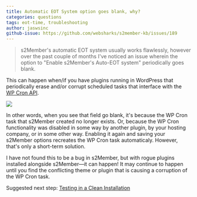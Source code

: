 ```yaml
---
title: Automatic EOT System option goes blank, why?
categories: questions
tags: eot-time, troubleshooting
author: jaswsinc
github-issue: https://github.com/websharks/s2member-kb/issues/189
---
```


> s2Member's automatic EOT system usually works flawlessly, however over the past couple of months I've noticed an issue wherein the option to "Enable s2Member's Auto-EOT system" periodically goes blank.

This can happen when/if you have plugins running in WordPress that periodically erase and/or corrupt scheduled tasks that interface with the [WP Cron API](https://codex.wordpress.org/Category:WP-Cron_Functions).

![](https://www.filepicker.io/api/file/UtzrElGsRySqcWMBdUsJ#.png)


In other words, when you see that field go blank, it's because the WP Cron task that s2Member created no longer exists. Or, because the WP Cron functionality was disabled in some way by another plugin, by your hosting company, or in some other way. Enabling it again and saving your s2Member options recreates the WP Cron task automaticaly. However, that's only a short-term solution.

I have not found this to be a bug in s2Member, but with rogue plugins installed alongside s2Member—it can happen! It may continue to happen until you find the conflicting theme or plugin that is causing a corruption of the WP Cron task.

Suggested next step: [Testing in a Clean Installation](http://s2member.com/kb-article/testing-in-a-clean-wordpress-installation/)